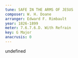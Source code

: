 ```yaml
---
tune: SAFE IN THE ARMS OF JESUS
composer: W. H. Doane
arranger: Edward F. Rimbault
year: 1826-1899
meter: 7.6.7.6.D. With Refrain
key: G Major
anacrusis: 0
---
```

undefined